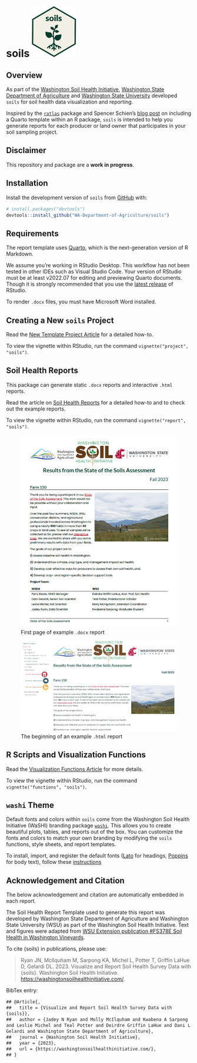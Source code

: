 
# soils <a href="https://wa-department-of-agriculture.github.io/soils/"><img src="man/figures/logo.svg" data-align="right" height="138" /></a>

<!-- badges: start -->
<!-- badges: end -->

## Overview

As part of the [Washington Soil Health
Initiative](https://washingtonsoilhealthinitiative.com/), [Washington
State Department of
Agriculture](https://agr.wa.gov/departments/land-and-water/natural-resources/soil-health)
and [Washington State University](https://soilhealth.wsu.edu/) developed
`soils` for soil health data visualization and reporting.

Inspired by the [`ratlas`](https://github.com/atlas-aai/ratlas) package
and Spencer Schien’s [blog
post](https://spencerschien.info/post/r_for_nonprofits/quarto_template/)
on including a Quarto template within an R package, `soils` is intended
to help you generate reports for each producer or land owner that
participates in your soil sampling project.

## Disclaimer

This repository and package are a **work in progress**.

## Installation

Install the development version of `soils` from
[GitHub](https://github.com/) with:

``` r
# install.packages("devtools")
devtools::install_github("WA-Department-of-Agriculture/soils")
```

## Requirements

The report template uses [Quarto](https://quarto.org/docs/get-started/),
which is the next-generation version of R Markdown.

We assume you’re working in RStudio Desktop. This workflow has not been
tested in other IDEs such as Visual Studio Code. Your version of RStudio
must be at least v2022.07 for editing and previewing Quarto documents.
Though it is strongly recommended that you use the [latest
release](https://posit.co/download/rstudio-desktop/) of RStudio.

To render `.docx` files, you must have Microsoft Word installed.

## Creating a New `soils` Project

Read the [New Template Project
Article](https://wa-department-of-agriculture.github.io/soils/articles/project.html)
for a detailed how-to.

To view the vignette within RStudio, run the command
`vignette("project", "soils")`.

## Soil Health Reports

This package can generate static `.docx` reports and interactive `.html`
reports.

Read the article on [Soil Health
Reports](https://wa-department-of-agriculture.github.io/soils/articles/report.html)
for a detailed how-to and to check out the example reports.

To view the vignette within RStudio, run the command
`vignette("report", "soils")`.

<figure>
<img src="man/figures/report_docx.png"
data-fig-alt="First page of example .docx report"
alt="First page of example .docx report" />
<figcaption aria-hidden="true">First page of example <code>.docx</code>
report</figcaption>
</figure>

<figure>
<img src="man/figures/report_html.png"
data-fig-alt="Screenshot of .html report"
alt="The beginning of an example .html report" />
<figcaption aria-hidden="true">The beginning of an example
<code>.html</code> report</figcaption>
</figure>

## R Scripts and Visualization Functions

Read the [Visualization Functions
Article](https://wa-department-of-agriculture.github.io/soils/articles/functions.html)
for more details.

To view the vignette within RStudio, run the command
`vignette("functions", "soils")`.

## `washi` Theme

Default fonts and colors within `soils` come from the Washington Soil
Health Initiative (WaSHI) branding package
[`washi`](https://wa-department-of-agriculture.github.io/washi/). This
allows you to create beautiful plots, tables, and reports out of the
box. You can customize the fonts and colors to match your own branding
by modifying the `soils` functions, style sheets, and report templates.

To install, import, and register the default fonts
([Lato](https://fonts.google.com/specimen/Lato?query=lato) for headings,
[Poppins](https://fonts.google.com/specimen/Poppins?query=poppins) for
body text), follow these
[instructions](https://wa-department-of-agriculture.github.io/washi/#requirements.)

## Acknowledgement and Citation

The below acknowledgement and citation are automatically embedded in
each report.

The Soil Health Report Template used to generate this report was
developed by Washington State Department of Agriculture and Washington
State University (WSU) as part of the Washington Soil Health Initiative.
Text and figures were adapted from [WSU Extension publication \#FS378E
Soil Health in Washington
Vineyards](https://pubs.extension.wsu.edu/soil-health-in-washington-vineyards "WSU Extension publication").

To cite {soils} in publications, please use:

> Ryan JN, McIlquham M, Sarpong KA, Michel L, Potter T, Griffin LaHue D,
> Gelardi DL. 2023. Visualize and Report Soil Health Survey Data with
> {soils}. Washington Soil Health Initiative.
> <https://washingtonsoilhealthinitiative.com/>.

BibTex entry:

    ## @Article{,
    ##   title = {Visualize and Report Soil Health Survey Data with {soils}},
    ##   author = {Jadey N Ryan and Molly McIlquham and Kwabena A Sarpong and Leslie Michel and Teal Potter and Deirdre Griffin LaHue and Dani L Gelardi and Washington State Department of Agriculture},
    ##   journal = {Washington Soil Health Initiative},
    ##   year = {2023},
    ##   url = {https://washingtonsoilhealthinitiative.com/},
    ## }
